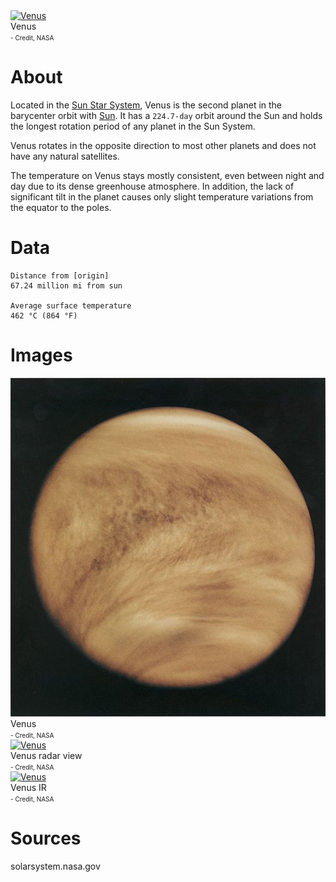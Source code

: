 <!-- TITLE: Venus -->
<!-- SUBTITLE: A planet in the Sun Star System -->

<div class="header">
	<a target="_blank" href="/uploads/planets/venus/venus_true.jpg">
<img src="/uploads/planets/venus/venus_true.jpg" alt="Venus"/>
</a>
	<div class="hdesc">Venus<br><font size="1">- Credit, NASA</font></div>
</div>

# About
Located in the [Sun Star System](/astronomical/star-system/sol-star-system), Venus is the second planet in the barycenter orbit with [Sun](/astronomical/star/sol). It has a `224.7-day` orbit around the Sun and holds the longest rotation period of any planet in the Sun System.

Venus rotates in the opposite direction to most other planets and does not have any natural satellites.

The temperature on Venus stays mostly consistent, even between night and day due to its dense greenhouse atmosphere. In addition, the lack of significant tilt in the planet causes only slight temperature variations from the equator to the poles.

# Data

```text
Distance from [origin]
67.24 million mi from sun

Average surface temperature
462 °C (864 °F)
```


# Images
<link rel="stylesheet" href="/uploads/css/core.css">

<div class="gallery">
	<a target="_blank" href="/uploads/planets/venus/venus.jpg">
		<img src="/uploads/planets/venus/venus.jpg" alt="Venus"/>
	</a>
	<div class="desc">Venus<br><font size="1">- Credit, NASA</font></div>
</div>

<div class="gallery">
	<a target="_blank" href="/uploads/planets/venus/venus-radar.jpg">
		<img src="/uploads/planets/venus/venus_radar.jpg" alt="Venus"/>
	</a>
	<div class="desc">Venus radar view<br><font size="1">- Credit, NASA</font></div>
</div>

<div class="gallery">
	<a target="_blank" href="/uploads/planets/venus/venus_ir.jpg">
<img src="/uploads/planets/venus/venus_ir.jpg" alt="Venus"/>
</a>
	<div class="hdesc">Venus IR<br><font size="1">- Credit, NASA</font></div>
</div>

# Sources
solarsystem.nasa.gov